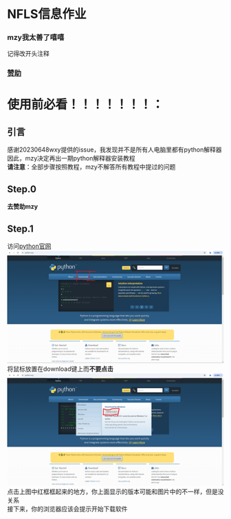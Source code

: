# NFLS信息作业
### mzy我太善了嘻嘻
记得改开头注释
### [赞助](https://mzy.black-hole.asia/)
 
# 使用前必看！！！！！！！： 

## 引言
感谢20230648wxy提供的issue，我发现并不是所有人电脑里都有python解释器  
因此，mzy决定再出一期python解释器安装教程  
**请注意**：全部步骤按照教程，mzy不解答所有教程中提过的问题  
## Step.0
**去赞助mzy**
## Step.1
访问[python官网](https://python.org)  
![首页](FolderForImage/pyorg_home.png)  
将鼠标放置在download键上而**不要点击**
![img.png](FolderForImage/dl.png)
点击上图中红框框起来的地方，你上面显示的版本可能和图片中的不一样，但是没关系  
接下来，你的浏览器应该会提示开始下载软件  

